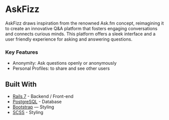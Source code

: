 # AskFizz
<p>
  AskFizz draws inspiration from the renowned Ask.fm concept, reimagining it to create an innovative Q&A platform that fosters engaging conversations and connects curious minds. This platform offers a sleek interface and a user friendly experience for asking and answering questions.
</p>

<h3> Key Features</h3>

- Anonymity: Ask questions openly or anonymously
- Personal Profiles: to share and see other users

## Built With
- [Rails 7](https://guides.rubyonrails.org/) - Backend / Front-end
- [PostgreSQL](https://www.postgresql.org/) - Database
- [Bootstrap](https://getbootstrap.com/) — Styling
- [SCSS](https://sass-lang.com/) - Styling
